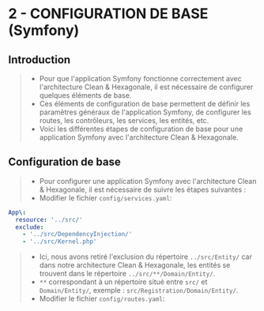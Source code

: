 # 2 - CONFIGURATION DE BASE (Symfony)

## Introduction
> - Pour que l'application Symfony fonctionne correctement avec l'architecture Clean & Hexagonale, il est nécessaire de configurer quelques éléments de base.
> - Ces éléments de configuration de base permettent de définir les paramètres généraux de l'application Symfony, de configurer les routes, les contrôleurs, les services, les entités, etc.
> - Voici les différentes étapes de configuration de base pour une application Symfony avec l'architecture Clean & Hexagonale.

## Configuration de base
> - Pour configurer une application Symfony avec l'architecture Clean & Hexagonale, il est nécessaire de suivre les étapes suivantes :
> - Modifier le fichier `config/services.yaml`:
```yaml
App\:
  resource: '../src/'
  exclude:
    - '../src/DependencyInjection/'
    - '../src/Kernel.php'
```
> - Ici, nous avons retiré l'exclusion du répertoire `../src/Entity/` car dans notre architecture Clean & Hexagonale, les entités se trouvent dans le répertoire `../src/**/Domain/Entity/`.
> - `**` correspondant à un répertoire situé entre `src/` et `Domain/Entity/`, exemple : `src/Registration/Domain/Entity/`.
> - Modifier le fichier `config/routes.yaml`:
```yaml